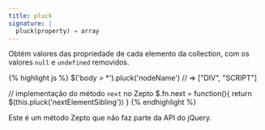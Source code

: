 ```yaml
---
title: pluck
signature: |
  pluck(property) ⇒ array
---
```


Obtém valores das propriedade de cada elemento da collection, com os
valores `null` e `undefined` removidos.

{% highlight js %}
$('body > *').pluck('nodeName') // => ["DIV", "SCRIPT"]

// implementação do método `next` no Zepto
$.fn.next = function(){ 
  return $(this.pluck('nextElementSibling')) 
}
{% endhighlight %}

<p class=compat>
  Este é um método Zepto que não faz parte da API do jQuery.
</p>
